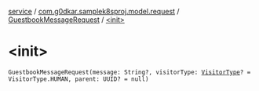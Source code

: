 [service](../../index.md) / [com.g0dkar.samplek8sproj.model.request](../index.md) / [GuestbookMessageRequest](index.md) / [&lt;init&gt;](./-init-.md)

# &lt;init&gt;

`GuestbookMessageRequest(message: String?, visitorType: `[`VisitorType`](../../com.g0dkar.samplek8sproj.model/-visitor-type/index.md)`? = VisitorType.HUMAN, parent: UUID? = null)`